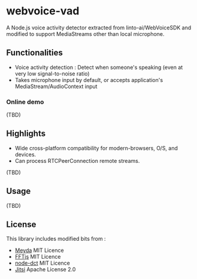 # webvoice-vad

A Node.js voice activity detector extracted from linto-ai/WebVoiceSDK and modified to support MediaStreams other than local microphone.

## Functionalities 
- Voice activity detection : Detect when someone's speaking (even at very low signal-to-noise ratio)
- Takes microphone input by default, or accepts application's MediaStream/AudioContext input  

### Online demo

(TBD)


## Highlights

- Wide cross-platform compatibility for modern-browsers, O/S, and devices.
- Can process RTCPeerConnection remote streams.

(TBD)

## Usage

(TBD)
 
## License

This library includes modified bits from :
- [Meyda](https://github.com/meyda/meyda) MIT Licence
- [FFTjs](https://github.com/nevosegal/fftjs) MIT Licence
- [node-dct](https://github.com/vail-systems/node-dct) MIT Licence
- [Jitsi](https://github.com/jitsi/jitsi-meet) Apache License 2.0
